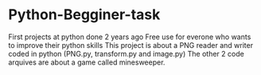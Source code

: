 # Python-Begginer-task
First projects at python done 2 years ago
Free use for everone who wants to improve their python skills
This project is about a PNG reader and writer coded in python (PNG.py, transform.py and image.py)
The other 2 code arquives are about a game called minesweeper.
